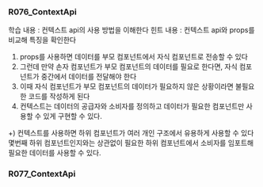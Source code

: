 <h3>R076_ContextApi</h3>
학습 내용 : 컨텍스트 api의 사용 방법을 이해한다
힌트 내용 : 컨텍스트 api와 props를 비교해 특징을 확인한다

1. props를 사용하면 데이터를 부모 컴포넌트에서 자식 컴포넌트로 전송할 수 있다
2. 그런데 만약 손자 컴포넌트가 부모 컴포넌트의 데이터를 필요로 한다면, 자식 컴포넌트가 중간에서 데이터를 전달해야 한다
3. 이때 자식 컴포넌트가 부모 컴포넌트의 데이터가 필요하지 않은 상황이라면 불필요한 코드를 작성하게 된다
4. 컨텍스트는 데이터의 공급자와 소비자를 정의하고 데이터가 필요한 컴포넌트만 사용할 수 있게 구현할 수 있다.

+) 컨텍스트를 사용하면 하위 컴포넌트가 여러 개인 구조에서 유용하게 사용할 수 있다
몇번째 하위 컴포넌트인지와는 상관없이 필요한 하위 컴포넌트에서 소비자를 임포트해 필요한 데이터를 사용할 수 있다. 

<h3>R077_ContextApi</h3>